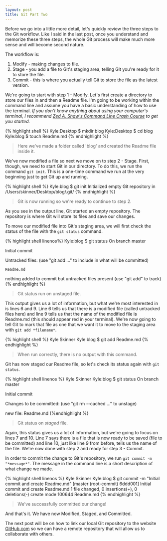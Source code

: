 ```yaml
---
layout: post
title: Git Part Two
---
```


Before we go into a little more detail, let's quickly review the three steps to the Git workflow.  Like I said in the last post, once you understand and memorize these three steps, the whole Git process will make much more sense and will become second nature.

The workflow is:

1. Modify - making changes to file.
2. Stage - you add a file to Git's staging area, telling Git you're ready for it to store the file.
3. Commit - this is where you actually tell Git to store the file as the latest version.

We're going to start with step 1 - Modify.  Let's first create a directory to store our files in and then a Readme file.  I'm going to be working within the command line and assume you have a basic understanding of how to use the terminal.   *If you don't know anything about using your computer's terminal, I recommend [Zed A. Shaw's Command Line Crash Course](http://cli.learncodethehardway.org/book/) to get you started.*


{% highlight shell %}
Kyle:Desktop $ mkdir blog
Kyle:Desktop $ cd blog
Kyle:blog $ touch Readme.md
{% endhighlight %}
>Here we've made a folder called 'blog' and created the Readme file inside it.

We've now modified a file so next we move on to step 2 - Stage.  First, though, we need to start Git in our directory.  To do this, we run the command `git init`.  This is a one-time command we run at the very beginning just to get Git up and running.

{% highlight shell %}
Kyle:blog $ git init
Initialized empty Git repository in /Users/skinner/Desktop/blog/.git/
{% endhighlight %}
>Git is now running so we're ready to continue to step 2.

As you see in the output line, Git started an empty repository.  The repository is where Git will store its files and save our changes.

To move our modified file into Git's staging area, we will first check the status of the file with the `git status` command.

{% highlight shell linenos%}
Kyle:blog $ git status
On branch master

Initial commit

Untracked files:
  (use "git add <file>..." to include in what will be committed)

	Readme.md

nothing added to commit but untracked files present (use "git add" to track)
{% endhighlight %}
>Git status run on unstaged file.

This output gives us a lot of information, but what we're most interested in is lines 6 and 9.  Line 6 tells us that there is a modified file (called untracked files here) and line 9 tells us that the name of the modified file is Readme.md (this should appear red in your terminal).  We're now going to tell Git to mark that file as one that we want it to move to the staging area with `git add *filename*`.

{% highlight shell %}
Kyle Skinner
Kyle:blog $ git add Readme.md
{% endhighlight %}
>When run correctly, there is no output with this command.

Git has now staged our Readme file, so let's check its status again with `git status`.

{% highlight shell linenos %}
Kyle Skinner
Kyle:blog $ git status
On branch master

Initial commit

Changes to be committed:
 (use "git rm --cached <file>..." to unstage)

 new file:   Readme.md
 {%endhighlight %}
 >Git status on *staged* file.

 Again, this status gives us a lot of information, but we're going to focus on lines 7 and 10.  Line 7 says there is a file that is now ready to be saved (file to be committed) and line 10, just like line 9 from before, tells us the name of the file.  We're now done with step 2 and ready for step 3 - Commit.

 In order to commit the change to Git's repository, we run `git commit -m "*message*"`.  The message in the command line is a short description of what change we made.

 {% highlight shell linenos %}
 Kyle Skinner
Kyle:blog $ git commit -m "Initial commit and create Readme.md"
[master (root-commit) 6ddd001] Initial commit and create Readme.md
1 file changed, 0 insertions(+), 0 deletions(-)
create mode 100644 Readme.md
{% endhighlight %}
>We've successfully committed our change!

And that's it.  We have now Modified, Staged, and Committed.

The next post will be on how to link our local Git repository to the website [GitHub.com](github.com) so we can have a remote repository that will allow us to collaborate with others.
